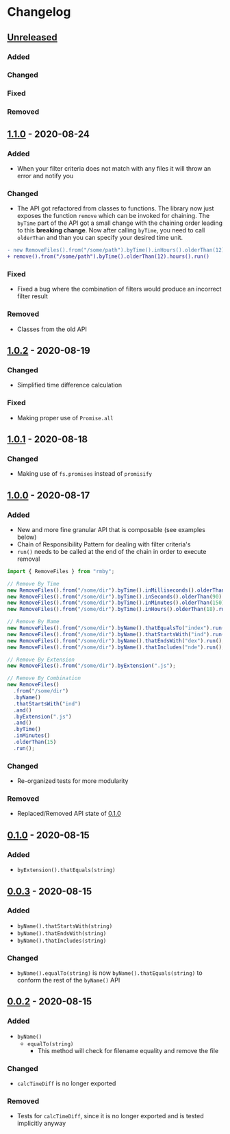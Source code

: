 # Changelog

## [Unreleased]

### Added

### Changed

### Fixed

### Removed

## [1.1.0] - 2020-08-24

### Added

- When your filter criteria does not match with any files it will throw an error and notify you

### Changed

- The API got refactored from classes to functions. The library now just exposes the function `remove` which can be invoked for chaining. The `byTime` part of the API got a small change with the chaining order leading to this **breaking change**. Now after calling `byTime`, you need to call `olderThan` and than you can specify your desired time unit.

```diff
- new RemoveFiles().from("/some/path").byTime().inHours().olderThan(12).run()
+ remove().from("/some/path").byTime().olderThan(12).hours().run()
```

### Fixed

- Fixed a bug where the combination of filters would produce an incorrect filter result

### Removed

- Classes from the old API

## [1.0.2] - 2020-08-19

### Changed

- Simplified time difference calculation

### Fixed

- Making proper use of `Promise.all`

## [1.0.1] - 2020-08-18

### Changed

- Making use of `fs.promises` instead of `promisify`

## [1.0.0] - 2020-08-17

### Added

- New and more fine granular API that is composable (see examples below)
- Chain of Responsibility Pattern for dealing with filter criteria's
- `run()` needs to be called at the end of the chain in order to execute removal

```js
import { RemoveFiles } from "rmby";

// Remove By Time
new RemoveFiles().from("/some/dir").byTime().inMilliseconds().olderThan(1200).run();
new RemoveFiles().from("/some/dir").byTime().inSeconds().olderThan(90).run();
new RemoveFiles().from("/some/dir").byTime().inMinutes().olderThan(150).run();
new RemoveFiles().from("/some/dir").byTime().inHours().olderThan(18).run();

// Remove By Name
new RemoveFiles().from("/some/dir").byName().thatEqualsTo("index").run();
new RemoveFiles().from("/some/dir").byName().thatStartsWith("ind").run();
new RemoveFiles().from("/some/dir").byName().thatEndsWith("dex").run();
new RemoveFiles().from("/some/dir").byName().thatIncludes("nde").run();

// Remove By Extension
new RemoveFiles().from("/some/dir").byExtension(".js");

// Remove By Combination
new RemoveFiles()
  .from("/some/dir")
  .byName()
  .thatStartsWith("ind")
  .and()
  .byExtension(".js")
  .and()
  .byTime()
  .inMinutes()
  .olderThan(15)
  .run();
```

### Changed

- Re-organized tests for more modularity

### Removed

- Replaced/Removed API state of [0.1.0]

## [0.1.0] - 2020-08-15

### Added

- `byExtension().thatEquals(string)`

## [0.0.3] - 2020-08-15

### Added

- `byName().thatStartsWith(string)`
- `byName().thatEndsWith(string)`
- `byName().thatIncludes(string)`

### Changed

- `byName().equalTo(string)` is now `byName().thatEquals(string)` to conform the rest of the `byName()` API

## [0.0.2] - 2020-08-15

### Added

- `byName()`
  - `equalTo(string)`
    - This method will check for filename equality and remove the file

### Changed

- `calcTimeDiff` is no longer exported

### Removed

- Tests for `calcTimeDiff`, since it is no longer exported and is tested implicitly anyway

[unreleased]: https://github.com/yduman/rmby/compare/1.1.0...master
[0.0.2]: https://github.com/yduman/rmby/releases/tag/0.0.2
[0.0.3]: https://github.com/yduman/rmby/releases/tag/0.0.3
[0.1.0]: https://github.com/yduman/rmby/releases/tag/0.1.0
[1.0.0]: https://github.com/yduman/rmby/releases/tag/1.0.0
[1.0.1]: https://github.com/yduman/rmby/releases/tag/1.0.1
[1.0.2]: https://github.com/yduman/rmby/releases/tag/1.0.2
[1.1.0]: https://github.com/yduman/rmby/releases/tag/1.1.0
